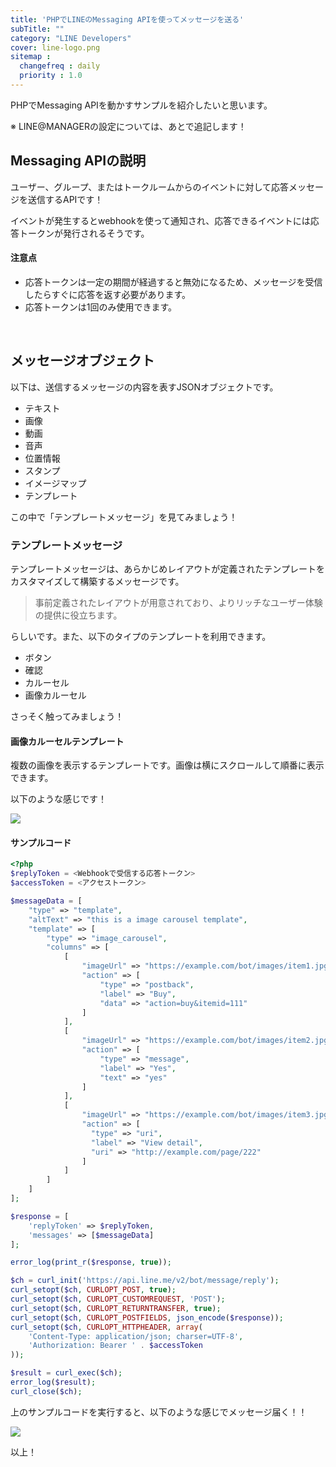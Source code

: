 ```yaml
---
title: 'PHPでLINEのMessaging APIを使ってメッセージを送る'
subTitle: ""
category: "LINE Developers"
cover: line-logo.png
sitemap :
  changefreq : daily
  priority : 1.0
---
```


PHPでMessaging APIを動かすサンプルを紹介したいと思います。

※ LINE@MANAGERの設定については、あとで追記します！

## Messaging APIの説明

ユーザー、グループ、またはトークルームからのイベントに対して応答メッセージを送信するAPIです！

イベントが発生するとwebhookを使って通知され、応答できるイベントには応答トークンが発行されるそうです。

#### 注意点

- 応答トークンは一定の期間が経過すると無効になるため、メッセージを受信したらすぐに応答を返す必要があります。
- 応答トークンは1回のみ使用できます。

<br>

## メッセージオブジェクト

以下は、送信するメッセージの内容を表すJSONオブジェクトです。

- テキスト
- 画像
- 動画
- 音声
- 位置情報
- スタンプ
- イメージマップ
- テンプレート

この中で「テンプレートメッセージ」を見てみましょう！

### テンプレートメッセージ

テンプレートメッセージは、あらかじめレイアウトが定義されたテンプレートをカスタマイズして構築するメッセージです。

> 事前定義されたレイアウトが用意されており、よりリッチなユーザー体験の提供に役立ちます。

らしいです。また、以下のタイプのテンプレートを利用できます。

- ボタン
- 確認
- カルーセル
- 画像カルーセル

さっそく触ってみましょう！

#### 画像カルーセルテンプレート

複数の画像を表示するテンプレートです。画像は横にスクロールして順番に表示できます。

以下のような感じです！

![](./img-1.png)

#### サンプルコード

```php
<?php
$replyToken = <Webhookで受信する応答トークン>
$accessToken = <アクセストークン>

$messageData = [
    "type" => "template",
    "altText" => "this is a image carousel template",
    "template" => [
        "type" => "image_carousel",
        "columns" => [
            [
                "imageUrl" => "https://example.com/bot/images/item1.jpg",
                "action" => [
                    "type" => "postback",
                    "label" => "Buy",
                    "data" => "action=buy&itemid=111"
                ]
            ],
            [
                "imageUrl" => "https://example.com/bot/images/item2.jpg",
                "action" => [
                    "type" => "message",
                    "label" => "Yes",
                    "text" => "yes"
                ]
            ],
            [
                "imageUrl" => "https://example.com/bot/images/item3.jpg",
                "action" => [
                  "type" => "uri",
                  "label" => "View detail",
                  "uri" => "http://example.com/page/222"
                ]
            ]
        ]
    ]
];

$response = [
    'replyToken' => $replyToken,
    'messages' => [$messageData]
];

error_log(print_r($response, true));

$ch = curl_init('https://api.line.me/v2/bot/message/reply');
curl_setopt($ch, CURLOPT_POST, true);
curl_setopt($ch, CURLOPT_CUSTOMREQUEST, 'POST');
curl_setopt($ch, CURLOPT_RETURNTRANSFER, true);
curl_setopt($ch, CURLOPT_POSTFIELDS, json_encode($response));
curl_setopt($ch, CURLOPT_HTTPHEADER, array(
    'Content-Type: application/json; charser=UTF-8',
    'Authorization: Bearer ' . $accessToken
));

$result = curl_exec($ch);
error_log($result);
curl_close($ch);
```

上のサンプルコードを実行すると、以下のような感じでメッセージ届く！！

![](./img-2.png)

以上！
